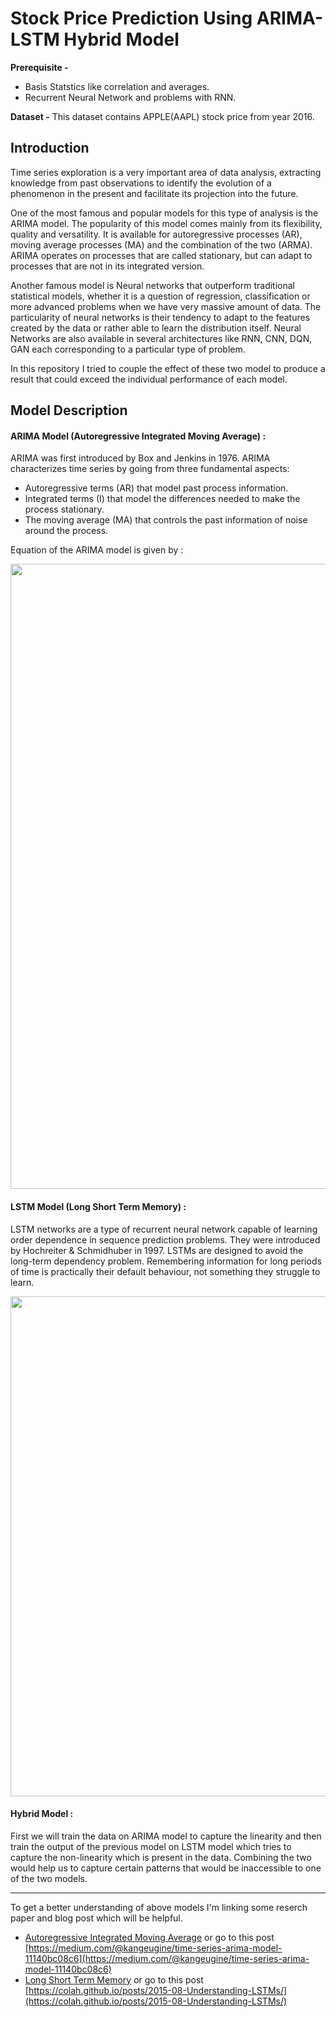 # Stock Price Prediction Using ARIMA-LSTM Hybrid Model

**Prerequisite -**
- Basis Statstics like correlation and averages.
- Recurrent Neural Network and problems with RNN.

**Dataset -** This dataset contains APPLE(AAPL) stock price from year 2016. 

## Introduction

Time series exploration is a very important area of data analysis, extracting knowledge from past observations to identify the evolution of a phenomenon in the present and facilitate its projection into the future.

One of the most famous and popular models for this type of analysis is the ARIMA model. The popularity of this model comes mainly from its flexibility, quality and versatility. It is available for autoregressive processes (AR), moving average processes (MA) and the combination of the two (ARMA). ARIMA operates on processes that are called stationary, but can adapt to processes that are not in its integrated version.

Another famous model is Neural networks that outperform traditional statistical models, whether it is a question of regression, classification or more advanced problems when we have very massive amount of data. The particularity of neural networks is their tendency to adapt to the features created by the data or rather able to learn the distribution itself. Neural Networks are also available in several architectures like RNN, CNN, DQN, GAN each corresponding to a particular type of problem.

In this repository I tried to couple the effect of these two model to produce a result that could exceed the individual performance of each model. 

## Model Description

#### ARIMA Model (Autoregressive Integrated Moving Average) :

  ARIMA was first introduced by Box and Jenkins in 1976. ARIMA characterizes time series by going from three fundamental aspects:
  - Autoregressive terms (AR) that model past process information.
  - Integrated terms (I) that model the differences needed to make the process stationary.
  - The moving average (MA) that controls the past information of noise around the process.
  
  Equation of the ARIMA model is given by :
  
  <img width="1000" src="https://docs.oracle.com/cd/E57185_01/CBREG/images/graphics/arima3.gif">

#### LSTM Model (Long Short Term Memory) :

  LSTM networks are a type of recurrent neural network capable of learning order dependence in sequence prediction problems. They were introduced by Hochreiter & Schmidhuber in   1997. LSTMs are designed to avoid the long-term dependency problem. Remembering information for long periods of time is practically their default behaviour, not something they   struggle to learn.
  
  <img width="800" src="https://colah.github.io/posts/2015-08-Understanding-LSTMs/img/LSTM3-chain.png">
  
#### Hybrid Model :

  First we will train the data on ARIMA model to capture the linearity and then train the output of the previous model on LSTM model which tries to capture the non-linearity       which is present in the data. Combining the two would help us to capture certain patterns that would be inaccessible to one of the two models.

<hr>
To get a better understanding of above models I'm linking some reserch paper and blog post which will be helpful.

- [Autoregressive Integrated Moving Average](https://www.ncss.com/wp-content/themes/ncss/pdf/Procedures/NCSS/The_Box-Jenkins_Method.pdf) or go to this post [https://medium.com/@kangeugine/time-series-arima-model-11140bc08c6](https://medium.com/@kangeugine/time-series-arima-model-11140bc08c6)
- [Long Short Term Memory](https://www.bioinf.jku.at/publications/older/2604.pdf) or go to this post [https://colah.github.io/posts/2015-08-Understanding-LSTMs/](https://colah.github.io/posts/2015-08-Understanding-LSTMs/)
